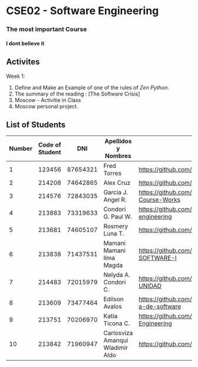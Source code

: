 # CSE02 -  Software Engineering 
### The most important Course
#### I dont believe it

## Activites
Week 1:
1. Define and Make an Example of one of the rules of *Zen Python*.
2. The summary of the reading : [The Software Crisis]
3. Moscow - Activitie in Class
4. Moscow personal project.
## List of Students
| Number | Code of Student | DNI | Apellidos y Nombres | Link Github|
| ------- | ------- | ------- | ------- | ------- |
| 1      | 123456   | 87654321 | Fred Torres |  https://github.com/frdtorres/Teaching2024 |
| 2      | 214208   | 74642865 | Alex Cruz   | https://github.com/alex-raul/curs_software_alex     |
| 3      |214576    | 72843035 | Garcia J. Angel R. | https://github.com/AngelgarciaJ/Software-Eng._I-Course-Works |
| 4     | 213883   | 73319633 | Condori G. Paul W. | https://github.com/kyo3773pw/software-engineering |
| 5     | 213681    | 74605107 |Rosmery Luna T.| https://github.com/RLunaT/curso_vii_soft_engineer | 
| 6      | 213838   | 71437531 | Mamani Mamani Ilma Magda| https://github.com/IlmaMag/INGENIERIA-DE-SOFTWARE-I     |
| 7     | 214483    | 72015979 |Nelyda A. Condori C.| https://github.com/NelydaAyde/7MO-PRIMERA-UNIDAD | 
| 8     | 213609    | 73477464 |Edilson Avalos| https://github.com/EdilsonAvalosCondori/Ingenier-a-de-software| 
| 9     | 213751    | 70206970 |Katia Ticona C.| https://github.com/KatiaTicona/Software-Engineering | 
| 10      |213842    | 71960947 | Carlosviza Amanqui Wladimir Aldo| https://github.com/vladimirwe/archd |
